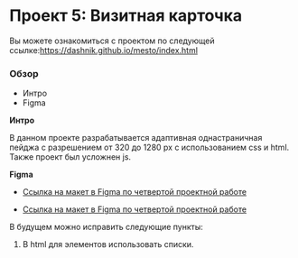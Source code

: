 # Проект 5: Визитная карточка 

Вы можете ознакомиться с проектом по следующей ссылке:https://dashnik.github.io/mesto/index.html

### Обзор

* Интро
* Figma

**Интро**

В данном проекте разрабатывается адаптивная однастраничная пейджа с разрешением от 320 до 1280 px с использованием css и html. Также проект был усложнен js. 


**Figma**

* [Ссылка на макет в Figma по четвертой проектной работе](https://www.figma.com/file/StZjf8HnoeLdiXS7dYrLAh/JavaScript.-Sprint-4)

* [Ссылка на макет в Figma по четвертой проектной работе](
https://www.figma.com/file/nlYpT4VhFiwimn2YlncrcF/JavaScript.-Sprint-5?node-id=0%3A1)



В будущем можно исправить следующие пункты:
1) В html для элементов использовать списки.
